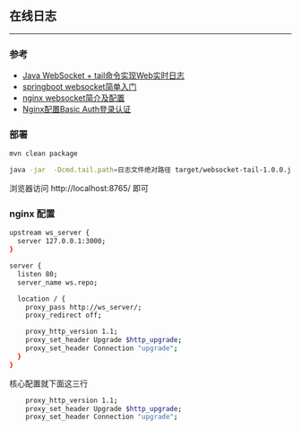 ## 在线日志
---

### 参考
- [Java WebSocket + tail命令实现Web实时日志](https://xxgblog.com/2015/11/25/java-websocket-tail/)
- [springboot websocket简单入门](https://segmentfault.com/a/1190000016012270)
- [nginx websocket简介及配置](http://coolnull.com/4275.html)
- [Nginx配置Basic Auth登录认证](https://www.jianshu.com/p/b4a78af4e266)

### 部署
```bash
mvn clean package

java -jar  -Dcmd.tail.path=日志文件绝对路径 target/websocket-tail-1.0.0.jar

```

浏览器访问 http://localhost:8765/ 即可

### nginx 配置
```bash
upstream ws_server {
  server 127.0.0.1:3000;
}

server {
  listen 80;
  server_name ws.repo;

  location / {
    proxy_pass http://ws_server/;
    proxy_redirect off;

    proxy_http_version 1.1;
    proxy_set_header Upgrade $http_upgrade;
    proxy_set_header Connection "upgrade";
  }
}
```

核心配置就下面这三行
```bash
    proxy_http_version 1.1;
    proxy_set_header Upgrade $http_upgrade;
    proxy_set_header Connection "upgrade";
```
